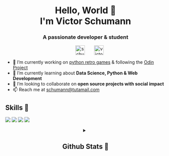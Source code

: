 <h1 align="center">Hello, World 👋 <br> I'm Victor Schumann</h1>
<h3 align="center">A passionate developer & student</h3>
<p align="center">
<a href="https://twitter.com/schumann_victor" target="blank"><img align="center" src="https://img.shields.io/badge/Twitter-1DA1F2?style=for-the-badge&logo=Twitter&logoColor=white" alt="schumann_victor" height="30" width="auto" hspace="25"/></a>
<a href="https://linkedin.com/in/victor-schumann" target="blank"><img align="center" src="https://img.shields.io/badge/LinkedIn-0A66C2?style=for-the-badge&logo=LinkedIn&logoColor=white" alt="victor-schumann" height="30" width="auto"/></a>
</p>  

- 🔭 I’m currently working on [python retro games](https://github.com/victor-schumann/Pygames) & following the [Odin Project](https://github.com/victor-schumann/odin-project)
- 🌱 I’m currently learning about **Data Science, Python & Web Development**
- 👯 I’m looking to collaborate on **open source projects with social impact**
- 📫 Reach me at [schumann@tutamail.com](mailto:schumann@disroot.org)

## Skills 🚀
![](https://img.shields.io/badge/Python-2B2728?style=for-the-badge&logo=Python&logoColor=white)
![](https://img.shields.io/badge/HTML5-E34F26?style=for-the-badge&logo=html5&logoColor=white)
![](https://img.shields.io/badge/CSS3-1572B6?style=for-the-badge&logo=css3&logoColor=white)
![](https://img.shields.io/badge/JavaScript-F7DF1E?style=for-the-badge&logo=javascript&logoColor=black)

<div align="center">
<details>
<summary>
  
## Github Stats 🤖

</summary>

[![GitHub Streak](https://github-readme-streak-stats.herokuapp.com?user=victor-schumann&theme=dark&hide_border=true&date_format=M%20j%5B%2C%20Y%5D)](https://git.io/streak-stats)

![Anurag's GitHub stats](https://github-readme-stats.vercel.app/api?username=victor-schumann&theme=dark&show_icons=true&hide_border=true)

[![Top Langs](https://github-readme-stats.vercel.app/api/top-langs/?username=victor-schumann&langs_count=5&theme=dark&show_icons=true&hide_border=true)](https://github.com/anuraghazra/github-readme-stats)

</details>
</div>


<!-- Consider adding the following elements:

<p align="center"><a href="https://ko-fi.com/victorschumann"> <img src="https://cdn.ko-fi.com/cdn/kofi3.png?v=3" height="50" width="210" alt="victor-schumann" /></a></p>

## Skills 🚀

![](https://img.shields.io/badge/HTML5-E34F26?style=for-the-badge&logo=html5&logoColor=white)
![](https://img.shields.io/badge/CSS3-1572B6?style=for-the-badge&logo=css3&logoColor=white)
![](https://img.shields.io/badge/JavaScript-F7DF1E?style=for-the-badge&logo=javascript&logoColor=black)
![](https://img.shields.io/badge/Python-3776AB?style=for-the-badge&logo=Python&logoColor=white)

![](https://img.shields.io/badge/Sass-CC6699?style=for-the-badge&logo=sass&logoColor=white)
![](https://img.shields.io/badge/React-20232A?style=for-the-badge&logo=react&logoColor=61DAFB)
![](https://img.shields.io/badge/Styled%20Components-d06ebe?style=for-the-badge&logo=styled-components&logoColor=white)

![](https://img.shields.io/badge/Typescript-2f74c0?style=for-the-badge&logo=typescript&logoColor=white)
![](https://img.shields.io/badge/Node.js-43853D?style=for-the-badge&logo=node.js&logoColor=white)
![](https://img.shields.io/badge/Express.js-404D59?style=for-the-badge)
![](https://img.shields.io/badge/MongoDB-4EA94B?style=for-the-badge&logo=mongodb&logoColor=white)
![](https://img.shields.io/badge/Cypress-1f2937?style=for-the-badge&logo=cypress&logoColor=white)
![](https://img.shields.io/badge/Jest-944058?style=for-the-badge&logo=jest&logoColor=white)
-->
